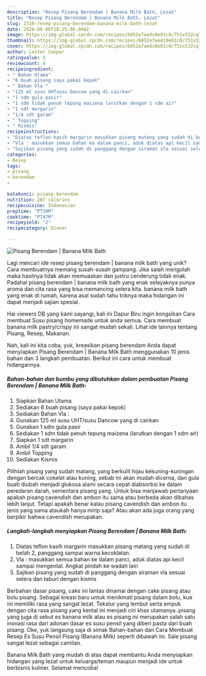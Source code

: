 ```yaml
---
description: "Resep Pisang Berendam | Banana Milk Bath, Lezat"
title: "Resep Pisang Berendam | Banana Milk Bath, Lezat"
slug: 2310-resep-pisang-berendam-banana-milk-bath-lezat
date: 2020-06-06T18:25:06.048Z
image: https://img-global.cpcdn.com/recipes/6852e7aedc0e81c0/751x532cq70/pisang-berendam-banana-milk-bath-foto-resep-utama.jpg
thumbnail: https://img-global.cpcdn.com/recipes/6852e7aedc0e81c0/751x532cq70/pisang-berendam-banana-milk-bath-foto-resep-utama.jpg
cover: https://img-global.cpcdn.com/recipes/6852e7aedc0e81c0/751x532cq70/pisang-berendam-banana-milk-bath-foto-resep-utama.jpg
author: Lester Cooper
ratingvalue: 3
reviewcount: 4
recipeingredient:
- " Bahan Utama"
- "6 buah pisang saya pakai kepok"
- " Bahan Vla "
- "125 ml susu UHTsusu Dancow yang di cairkan"
- "1 sdm gula pasir"
- "1 sdm tidak penuh tepung maizena larutkan dengan 1 sdm air"
- "1 sdt margarin"
- "1/4 sdt garam"
- " Topping"
- " Kismis"
recipeinstructions:
- "Diatas teflon kasih margarin masukkan pisang matang yang sudah di belah 2, panggang sampai warna kecoklatan."
- "Vla : masukkan semua bahan ke dalam panci, aduk diatas api kecil sampai mengental. Angkat pindah ke wadah lain"
- "Sajikan pisang yang sudah di panggang dengan siraman vla sesuai selera dan taburi dengan kismis"
categories:
- Resep
tags:
- pisang
- berendam
- 

katakunci: pisang berendam  
nutrition: 207 calories
recipecuisine: Indonesian
preptime: "PT39M"
cooktime: "PT47M"
recipeyield: "2"
recipecategory: Dinner

---
```



![Pisang Berendam | Banana Milk Bath](https://img-global.cpcdn.com/recipes/6852e7aedc0e81c0/751x532cq70/pisang-berendam-banana-milk-bath-foto-resep-utama.jpg)

Lagi mencari ide resep pisang berendam | banana milk bath yang unik? Cara membuatnya memang susah-susah gampang. Jika salah mengolah maka hasilnya tidak akan memuaskan dan justru cenderung tidak enak. Padahal pisang berendam | banana milk bath yang enak selayaknya punya aroma dan cita rasa yang bisa memancing selera kita.
 banana milk bath yang enak di rumah, karena asal sudah tahu triknya maka hidangan ini dapat menjadi sajian spesial.

Hai viewers DB yang kami sayangi, kali ini Dapur Biru ingin kongsikan Cara membuat Susu pisang homemade untuk anda semua. Cara membuat banana milk pastry/crispy ini sangat mudah sekali. Lihat ide lainnya tentang Pisang, Resep, Makanan.


Nah, kali ini kita coba, yuk, kreasikan pisang berendam  Anda dapat menyiapkan Pisang Berendam | Banana Milk Bath menggunakan 10 jenis bahan dan 3 langkah pembuatan. Berikut ini cara untuk membuat hidangannya.

<!--inarticleads1-->

##### Bahan-bahan dan bumbu yang dibutuhkan dalam pembuatan Pisang Berendam | Banana Milk Bath:

1. Siapkan  Bahan Utama
1. Sediakan 6 buah pisang (saya pakai kepok)
1. Sediakan  Bahan Vla :
1. Gunakan 125 ml susu UHT/susu Dancow yang di cairkan
1. Gunakan 1 sdm gula pasir
1. Sediakan 1 sdm tidak penuh tepung maizena (larutkan dengan 1 sdm air)
1. Siapkan 1 sdt margarin
1. Ambil 1/4 sdt garam
1. Ambil  Topping
1. Sediakan  Kismis


Pilihlah pisang yang sudah matang, yang berkulit hijau kekuning-kuningan dengan bercak cokelat atau kuning, sebab ini akan mudah dicerna, dan gula buah diubah menjadi glukosa alami secara cepat diabsorbsi ke dalam peredaran darah, sementara pisang yang. Untuk bisa menjawab pertanyaan apakah pisang cavendish dan ambon itu sama atau berbeda akan dibahas lebih lanjut. Tetapi apakah benar kalau pisang cavendish dan ambon itu jenis yang sama ataukah hanya mirip saja? Atau akan ada juga orang yang berpikir bahwa cavendish merupakan. 

<!--inarticleads2-->

##### Langkah-langkah menyiapkan Pisang Berendam | Banana Milk Bath:

1. Diatas teflon kasih margarin masukkan pisang matang yang sudah di belah 2, panggang sampai warna kecoklatan.
1. Vla : masukkan semua bahan ke dalam panci, aduk diatas api kecil sampai mengental. Angkat pindah ke wadah lain
1. Sajikan pisang yang sudah di panggang dengan siraman vla sesuai selera dan taburi dengan kismis


Berbahan dasar pisang, cake ini lantas dinamai dengan cake pisang atau bolu pisang. Sebagai kreasi baru untuk menikmati pisang dalam bolu, kue ini memiliki rasa yang sangat lezat. Tekstur yang lembut serta empuk dengan cita rasa pisang yang kental ini menjadi ciri khas utamanya..pisang yang juga di sebut es banana milk atau es pisang ini merupakan salah satu inovasi rasa dari adonan dasar es susu pensil yang diberi pasta dari buah pisang. Oke, yuk langsung saja di simak Bahan-bahan dan Cara Membuat Resep Es Susu Pensil Pisang (Banana Milk) seperti dibawah ini. Sale pisang sangat lezat sebagai camilan. 

 Banana Milk Bath yang mudah di atas dapat membantu Anda menyiapkan hidangan yang lezat untuk keluarga/teman maupun menjadi ide untuk berbisnis kuliner. Selamat mencoba!
